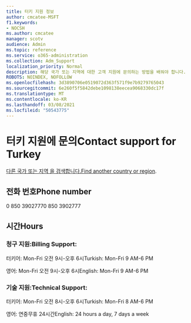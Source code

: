 ```yaml
---
title: 터키 지원 정보
author: cmcatee-MSFT
f1.keywords:
- NOCSH
ms.author: cmcatee
manager: scotv
audience: Admin
ms.topic: reference
ms.service: o365-administration
ms.collection: Adm_Support
localization_priority: Normal
description: 해당 국가 또는 지역에 대한 고객 지원에 문의하는 방법을 배워야 합니다.
ROBOTS: NOINDEX, NOFOLLOW
ms.openlocfilehash: 3d3890706e0519072d363f571f9e7b9279765043
ms.sourcegitcommit: 6e260f5f5842debe1098138eecea9068330dc17f
ms.translationtype: MT
ms.contentlocale: ko-KR
ms.lasthandoff: 03/08/2021
ms.locfileid: "50543775"
---
```

# <a name="contact-support-for-turkey"></a><span data-ttu-id="549bc-103">터키 지원에 문의</span><span class="sxs-lookup"><span data-stu-id="549bc-103">Contact support for Turkey</span></span>

<span data-ttu-id="549bc-104">[다른 국가 또는 지역 을 검색합니다.](../contact-support-for-business-products.md)</span><span class="sxs-lookup"><span data-stu-id="549bc-104">[Find another country or region](../contact-support-for-business-products.md).</span></span>

## <a name="phone-number"></a><span data-ttu-id="549bc-105">전화 번호</span><span class="sxs-lookup"><span data-stu-id="549bc-105">Phone number</span></span>
<span data-ttu-id="549bc-106">0 850 3902777</span><span class="sxs-lookup"><span data-stu-id="549bc-106">0 850 3902777</span></span>

## <a name="hours"></a><span data-ttu-id="549bc-107">시간</span><span class="sxs-lookup"><span data-stu-id="549bc-107">Hours</span></span>
### <a name="billing-support"></a><span data-ttu-id="549bc-108">청구 지원:</span><span class="sxs-lookup"><span data-stu-id="549bc-108">Billing Support:</span></span>

<span data-ttu-id="549bc-109">터키어: Mon-Fri 오전 9시-오후 6시</span><span class="sxs-lookup"><span data-stu-id="549bc-109">Turkish: Mon-Fri 9 AM-6 PM</span></span>

<span data-ttu-id="549bc-110">영어: Mon-Fri 오전 9시-오후 6시</span><span class="sxs-lookup"><span data-stu-id="549bc-110">English: Mon-Fri 9 AM-6 PM</span></span>

### <a name="technical-support"></a><span data-ttu-id="549bc-111">기술 지원:</span><span class="sxs-lookup"><span data-stu-id="549bc-111">Technical Support:</span></span>

<span data-ttu-id="549bc-112">터키어: Mon-Fri 오전 8시-오후 6시</span><span class="sxs-lookup"><span data-stu-id="549bc-112">Turkish: Mon-Fri 8 AM-6 PM</span></span>

<span data-ttu-id="549bc-113">영어: 연중무휴 24시간</span><span class="sxs-lookup"><span data-stu-id="549bc-113">English: 24 hours a day, 7 days a week</span></span>
